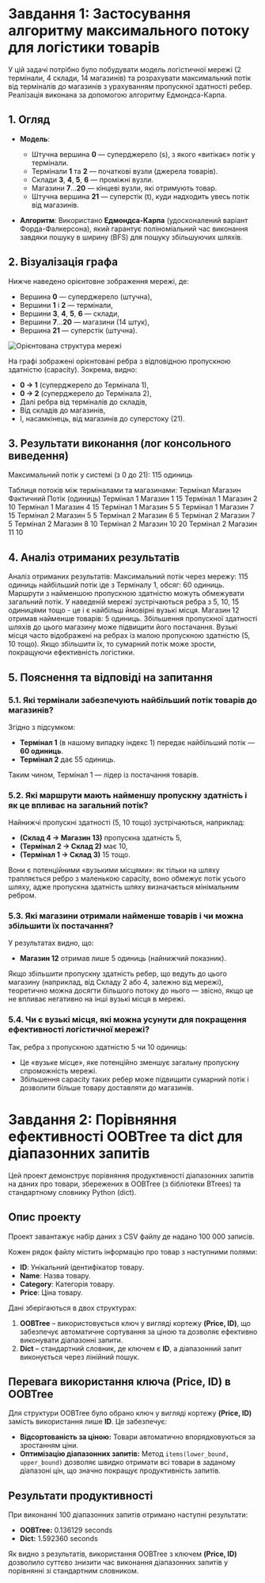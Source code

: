 # Завдання 1: Застосування алгоритму максимального потоку для логістики товарів

У цій задачі потрібно було побудувати модель логістичної мережі (2 термінали, 4 склади, 14 магазинів) та розрахувати максимальний потік від терміналів до магазинів з урахуванням пропускної здатності ребер. Реалізація виконана за допомогою алгоритму Едмондса-Карпа.

## 1. Огляд

- **Модель**:  
  - Штучна вершина **0** — суперджерело (s), з якого «витікає» потік у термінали.  
  - Термінали **1** та **2** — початкові вузли (джерела товарів).  
  - Склади **3**, **4**, **5**, **6** — проміжні вузли.  
  - Магазини **7**...**20** — кінцеві вузли, які отримують товар.  
  - Штучна вершина **21** — суперстік (t), куди надходить увесь потік від магазинів.  

- **Алгоритм**: Використано **Едмондса-Карпа** (удосконалений варіант Форда-Фалкерсона), який гарантує поліноміальний час виконання завдяки пошуку в ширину (BFS) для пошуку збільшуючих шляхів.

## 2. Візуалізація графа

Нижче наведено орієнтовне зображення мережі, де:  
- Вершина **0** — суперджерело (штучна),  
- Вершини **1** і **2** — термінали,  
- Вершини **3**, **4**, **5**, **6** — склади,  
- Вершини **7**...**20** — магазини (14 штук),  
- Вершина **21** — суперстік (штучна).

![Орієнтована структура мережі](./goit-algo2-hw-03/Граф%20логістичної%20меражі.PNG)


На графі зображені орієнтовані ребра з відповідною пропускною здатністю (capacity). Зокрема, видно:
- **0 → 1** (суперджерело до Термінала 1),  
- **0 → 2** (суперджерело до Термінала 2),  
- Далі ребра від терміналів до складів,  
- Від складів до магазинів,  
- І, насамкінець, від магазинів до суперстоку (21).

## 3. Результати виконання (лог консольного виведення)

Максимальний потік у системі (з 0 до 21): 115 одиниць


Таблиця потоків між терміналами та магазинами:
Термінал        Магазин         Фактичний Потік (одиниць)
Термінал 1      Магазин 1               15
Термінал 1      Магазин 2               10
Термінал 1      Магазин 4               15
Термінал 1      Магазин 5               5
Термінал 1      Магазин 7               15
Термінал 2      Магазин 5               5
Термінал 2      Магазин 6               5
Термінал 2      Магазин 7               5
Термінал 2      Магазин 8               10
Термінал 2      Магазин 10              20
Термінал 2      Магазин 11              10

## 4. Аналіз отриманих результатів
Аналіз отриманих результатів: Максимальний потік через мережу: 115 одиниць найбільший потік іде з Терміналу 1, обсяг: 60 одиниць.
Маршрути з найменшою пропускною здатністю можуть обмежувати загальний потік. 
У наведеній мережі зустрічаються ребра з 5, 10, 15 одиницями тощо - це і є найбільш ймовірні вузькі місця. 
Магазин 12 отримав найменше товарів: 5 одиниць. Збільшення пропускної здатності шляхів до цього магазину може підвищити його постачання.
Вузькі місця часто відображені на ребрах із малою пропускною здатністю (5, 10 тощо). 
Якщо збільшити їх, то сумарний потік може зрости, покращуючи ефективність логістики.


## 5. Пояснення та відповіді на запитання

### 5.1. Які термінали забезпечують найбільший потік товарів до магазинів?

Згідно з підсумком:
- **Термінал 1** (в нашому випадку індекс 1) передає найбільший потік — **60 одиниць**.  
- **Термінал 2** дає 55 одиниць.  

Таким чином, Термінал 1 — лідер із постачання товарів.

### 5.2. Які маршрути мають найменшу пропускну здатність і як це впливає на загальний потік?

Найнижчі пропускні здатності (5, 10 тощо) зустрічаються, наприклад:
- **(Склад 4 → Магазин 13)** пропускна здатність 5,  
- **(Термінал 2 → Склад 2)** має 10,  
- **(Термінал 1 → Склад 3)** 15 тощо.  

Вони є потенційними «вузькими місцями»: як тільки на шляху трапляється ребро з маленькою capacity, воно обмежує потік усього шляху, адже пропускна здатність шляху визначається мінімальним ребром.

### 5.3. Які магазини отримали найменше товарів і чи можна збільшити їх постачання?

У результатах видно, що:
- **Магазин 12** отримав лише 5 одиниць (найнижчий показник).  

Якщо збільшити пропускну здатність ребер, що ведуть до цього магазину (наприклад, від Складу 2 або 4, залежно від мережі), теоретично можна досягти більшого потоку до нього — звісно, якщо це не впливає негативно на інші вузькі місця в мережі.

### 5.4. Чи є вузькі місця, які можна усунути для покращення ефективності логістичної мережі?

Так, ребра з пропускною здатністю 5 чи 10 одиниць:
- Це «вузьке місце», яке потенційно зменшує загальну пропускну спроможність мережі.  
- Збільшення capacity таких ребер може підвищити сумарний потік і дозволити більше товару доставляти до магазинів.



# Завдання 2: Порівняння ефективності OOBTree та dict для діапазонних запитів

Цей проект демонструє порівняння продуктивності діапазонних запитів на даних про товари, збережених в OOBTree (з бібліотеки BTrees) та стандартному словнику Python (dict).

## Опис проекту

Проект завантажує набір даних з CSV файлу де надано 100 000 записів.

Кожен рядок файлу містить інформацію про товар з наступними полями:
- **ID**: Унікальний ідентифікатор товару.
- **Name**: Назва товару.
- **Category**: Категорія товару.
- **Price**: Ціна товару.

Дані зберігаються в двох структурах:
1. **OOBTree** – використовується ключ у вигляді кортежу **(Price, ID)**, що забезпечує автоматичне сортування за ціною та дозволяє ефективно виконувати діапазонні запити.
2. **Dict** – стандартний словник, де ключем є **ID**, а діапазонний запит виконується через лінійний пошук.

## Перевага використання ключа (Price, ID) в OOBTree

Для структури OOBTree було обрано ключ у вигляді кортежу **(Price, ID)** замість використання лише **ID**. Це забезпечує:
- **Відсортованість за ціною:** Товари автоматично впорядковуються за зростанням ціни.
- **Оптимізацію діапазонних запитів:** Метод `items(lower_bound, upper_bound)` дозволяє швидко отримати всі товари в заданому діапазоні цін, що значно покращує продуктивність запитів.

## Результати продуктивності

При виконанні 100 діапазонних запитів отримано наступні результати:

- **OOBTree:** 0.136129 seconds  
- **Dict:** 1.592360 seconds

Як видно з результатів, використання OOBTree з ключем **(Price, ID)** дозволило суттєво знизити час виконання діапазонних запитів у порівнянні зі стандартним словником.